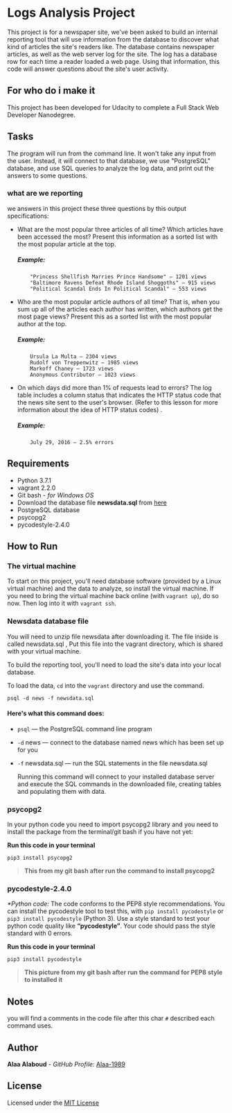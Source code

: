 # Logs Analysis Project
   This project is for a newspaper site, we've been asked to build an internal reporting tool that will use information from the database to discover what kind of articles the site's readers like.
   The database contains newspaper articles, as well as the web server log for the site. The log has a database row for each time a reader loaded a web page. Using that information, this code will answer questions about the site's user activity.

## For who do i make it
   This project has been developed for Udacity to complete a Full Stack Web Developer Nanodegree.


## Tasks
   The program will run from the command line. It won't take any input from the user. Instead, it will connect to that database, we use "PostgreSQL" database, and use SQL queries to analyze the log data, and print out the answers to some questions.

### what are we reporting
   we answers in this project these three questions by this output specifications:
- What are the most popular three articles of all time? Which articles have been accessed the most? Present this information as a sorted list with the most popular article at the top.

    ##### Example:
          "Princess Shellfish Marries Prince Handsome" — 1201 views
          "Baltimore Ravens Defeat Rhode Island Shoggoths" — 915 views
          "Political Scandal Ends In Political Scandal" — 553 views


- Who are the most popular article authors of all time? That is, when you sum up all of the articles each author has written, which authors get the most page views? Present this as a sorted list with the most popular author at the top.

     ##### Example:
          Ursula La Multa — 2304 views
          Rudolf von Treppenwitz — 1985 views
          Markoff Chaney — 1723 views
          Anonymous Contributor — 1023 views

- On which days did more than 1% of requests lead to errors? The log table includes a column status that indicates the HTTP status code that the news site sent to the user's browser. (Refer to this lesson for more information about the idea of HTTP status codes) .

     ##### Example:
          July 29, 2016 — 2.5% errors

## Requirements
- Python 3.7.1
- vagrant 2.2.0
- Git bash  - _for Windows OS_
- Download the database file **newsdata.sql** from [here](https://up.top4top.net/downloadf-1048ta2w51-zip.html)
- PostgreSQL database
- psycopg2
- pycodestyle-2.4.0


## How to Run
### The virtual machine
   To start on this project, you'll need database software (provided by a Linux virtual machine) and the data to analyze, so install the virtual machine.
   If you need to bring the virtual machine back online (with `vagrant up`), do so now. Then log into it with `vagrant ssh`.

### Newsdata database file
   You will need to unzip file newsdata after downloading it. The file inside is called newsdata.sql , Put this file into the vagrant directory, which is shared with your virtual machine.

   To build the reporting tool, you'll need to load the site's data into your local database.

   To load the data, `cd` into the `vagrant` directory and use the command.


`psql -d news -f newsdata.sql`


#### Here's what this command does:
- `psql` — the PostgreSQL command line program
- `-d`  news — connect to the database named news which has been set up for you
- `-f` newsdata.sql — run the SQL statements in the file newsdata.sql

   Running this command will connect to your installed database server and execute the SQL commands in the downloaded file, creating tables and populating them with data.

### psycopg2
   In your python code you need to import psycopg2 library and you need to install the package from the terminal/git bash if you have not yet:

**Run this code in your terminal**

`pip3 install psycopg2`



> **This from my git bash after run the command to install psycopg2**

### pycodestyle-2.4.0
  _*Python	code:_  The code conforms to the PEP8 style recommendations.
   You can install the pycodestyle tool to test this, with `pip install pycodestyle` or `pip3 install pycodestyle` (Python 3).
   Use	a	style	standard	to	test	your	python	code	quality	like	**“pycodestyle”**.	Your	code	should	pass	the	style	standard	with	0	errors.

**Run this code in your terminal**

`pip3 install pycodestyle `


> **This picture from  my git bash after run the command for PEP8 style to installed it**

## Notes
you will find a comments in the code file  after this char ` # ` described each command uses.

## Author

**Alaa Alaboud** - _GitHub Profile:_ [Alaa-1989](https://github.com/Alaa-1989)

## License

Licensed under the [MIT License](LICENSE)
